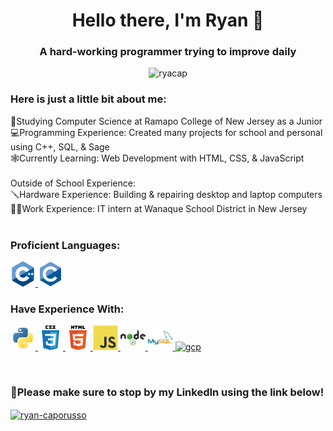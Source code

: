 <h1 align="center">Hello there, I'm Ryan 👋</h1>
<h3 align="center">A hard-working programmer trying to improve daily</h3>
<p align="center"> <img src="https://komarev.com/ghpvc/?username=ryacap&label=Profile%20views&color=0e75b6&style=flat" alt="ryacap" /> </p>

<h3>Here is just a little bit about me:</h3>
                📖Studying Computer Science at Ramapo College of New Jersey as a Junior<br/>
                💻Programming Experience: Created many projects for school and personal using C++, SQL, & Sage<br/>
                🕸️Currently Learning: Web Development with HTML, CSS, & JavaScript<br/>
                <br/>
                Outside of School Experience:<br/>
                🪛Hardware Experience: Building & repairing desktop and laptop computers<br/>
                👨‍💻Work Experience: IT intern at Wanaque School District in New Jersey<br/>
                <br/>

<h3 align="left">Proficient Languages:</h3>
<p align="left"> 
        <a href="https://www.w3schools.com/cpp/" target="_blank" rel="noreferrer"> <img src="https://raw.githubusercontent.com/devicons/devicon/master/icons/cplusplus/cplusplus-original.svg" alt="cplusplus" width="40" height="40"/> </a> 
        <a href="https://www.cprogramming.com/" target="_blank" rel="noreferrer"> <img src="https://raw.githubusercontent.com/devicons/devicon/master/icons/c/c-original.svg" alt="c" width="40" height="40"/> </a>
</p>

<h3 align="left">Have Experience With:</h3>
<p align="left">
        <a href="https://www.python.org" target="_blank" rel="noreferrer"> <img src="https://raw.githubusercontent.com/devicons/devicon/master/icons/python/python-original.svg" alt="python" width="40" height="40"/> </a>
        <a href="https://www.w3schools.com/css/" target="_blank" rel="noreferrer"> <img src="https://raw.githubusercontent.com/devicons/devicon/master/icons/css3/css3-original-wordmark.svg" alt="css3" width="40" height="40"/> </a> 
        <a href="https://www.w3.org/html/" target="_blank" rel="noreferrer"> <img src="https://raw.githubusercontent.com/devicons/devicon/master/icons/html5/html5-original-wordmark.svg" alt="html5" width="40" height="40"/> </a> 
        <a href="https://developer.mozilla.org/en-US/docs/Web/JavaScript" target="_blank" rel="noreferrer"> <img src="https://raw.githubusercontent.com/devicons/devicon/master/icons/javascript/javascript-original.svg" alt="javascript" width="40" height="40"/> </a>
        <a href="https://nodejs.org" target="_blank" rel="noreferrer"> <img src="https://raw.githubusercontent.com/devicons/devicon/master/icons/nodejs/nodejs-original-wordmark.svg" alt="nodejs" width="40" height="40"/> </a> 
        <a href="https://www.mysql.com/" target="_blank" rel="noreferrer"> <img src="https://raw.githubusercontent.com/devicons/devicon/master/icons/mysql/mysql-original-wordmark.svg" alt="mysql" width="40" height="40"/> </a> 
        <a href="https://cloud.google.com" target="_blank" rel="noreferrer"> <img src="https://www.vectorlogo.zone/logos/google_cloud/google_cloud-icon.svg" alt="gcp" width="40" height="40"/> </a>
</p>
<br/>

<h3 align="left">🔗Please make sure to stop by my LinkedIn using the link below!</h3>
<p align="left">
        <a href="https://www.linkedin.com/in/ryan-caporusso/" target="blank"><img align="center" src="https://raw.githubusercontent.com/rahuldkjain/github-profile-readme-generator/master/src/images/icons/Social/linked-in-alt.svg" alt="ryan-caporusso" height="30" width="40" /></a>
</p>
